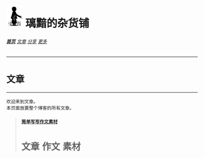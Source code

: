 # [<img src="图标.png" alt="Logo" style="zoom:7%;" />](index.html) 璃黯的杂货铺

###### **[`首页`](index.html)**		[`文章`](文章.html)		[`分享`](分享.html)		[`更多`](更多.html)

---
# `文章`

----

```
欢迎来到文章。
本页面放置整个博客的所有文章。
```

> #### [`简单写写作文素材`](文章_简单写写作文素材.html)
>
> # `文章` `作文` `素材`